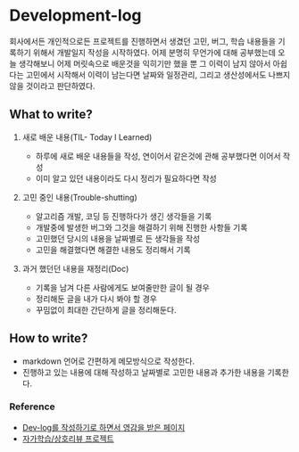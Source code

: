 # Development-log
 회사에서든 개인적으로든 프로젝트를 진행하면서 생겼던 고민, 버그, 학습 내용들을 기록하기 위해서 개발일지 작성을 시작하였다.
 어제 분명히 무언가에 대해 공부했는데 오늘 생각해보니 어제 머릿속으로 배운것을 익히기만 했을 뿐 그 이력이 남지 않아서 아쉽다는 고민에서 시작해서 이력이 남는다면 날짜와 일정관리, 그리고 생산성에서도 나쁘지 않을 것이라고 판단하였다.
 
## What to write?
1. 새로 배운 내용(TIL- Today I Learned) 
    - 하루에 새로 배운 내용들을 작성, 연이어서 같은것에 관해 공부했다면 이어서 작성
    - 이미 알고 있던 내용이라도 다시 정리가 필요하다면 작성
    
2. 고민 중인 내용(Trouble-shutting)
    - 알고리즘 개발, 코딩 등 진행하다가 생긴 생각들을 기록
    - 개발중에 발생한 버그와 그것을 해결하기 위해 진행한 사항들 기록
    - 고민했던 당시의 내용을 날짜별로 든 생각들을 작성
    - 고민을 해결했다면 해결한 내용도 정리해서 기록
    
3. 과거 했던던 내용을 재정리(Doc)  
    - 기록을 남겨 다른 사람에게도 보여줄만한 글이 될 경우
    - 정리해둔 글을 내가 다시 봐야 할 경우
    - 꾸밈없이 최대한 간단하게 글을 정리해둔다.  

## How to write?
* markdown 언어로 간편하게 메모방식으로 작성한다.
* 진행하고 있는 내용에 대해 작성하고 날짜별로 고민한 내용과 추가한 내용을 기록한다.

### Reference
* [Dev-log를 작성하기로 하면서 영감을 받은 페이지](https://blog.outsider.ne.kr/1067)
* [자가학습/상호리뷰 프로젝트](https://okky.kr/article/722278)
